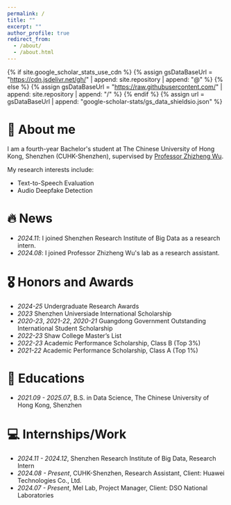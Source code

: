 ```yaml
---
permalink: /
title: ""
excerpt: ""
author_profile: true
redirect_from: 
  - /about/
  - /about.html
---
```


{% if site.google_scholar_stats_use_cdn %}
{% assign gsDataBaseUrl = "https://cdn.jsdelivr.net/gh/" | append: site.repository | append: "@" %}
{% else %}
{% assign gsDataBaseUrl = "https://raw.githubusercontent.com/" | append: site.repository | append: "/" %}
{% endif %}
{% assign url = gsDataBaseUrl | append: "google-scholar-stats/gs_data_shieldsio.json" %}

<span class='anchor' id='about-me'></span>

# 👋 About me
I am a fourth-year Bachelor's student at The Chinese University of Hong Kong, Shenzhen (CUHK-Shenzhen), supervised by [Professor Zhizheng Wu](https://drwuz.com/).

My research interests include: 
- Text-to-Speech Evaluation
- Audio Deepfake Detection

# 🔥 News
- *2024.11*: I joined Shenzhen Research Institute of Big Data as a research intern.
- *2024.08*: I joined Professor Zhizheng Wu's lab as a research assistant.

# 🎖 Honors and Awards
- *2024-25* Undergraduate Research Awards
- *2023* Shenzhen Universiade International Scholarship
- *2020-23*, *2021-22*, *2020-21* Guangdong Government Outstanding International Student Scholarship
- *2022-23* Shaw College Master’s List 
- *2022-23* Academic Performance Scholarship, Class B (Top 3%)
- *2021-22* Academic Performance Scholarship, Class A (Top 1%)

# 📖 Educations
- *2021.09 - 2025.07*, B.S. in Data Science, The Chinese University of Hong Kong, Shenzhen

# 💻 Internships/Work
- *2024.11 - 2024.12*, Shenzhen Research Institute of Big Data, Research Intern
- *2024.08 - Present*, CUHK-Shenzhen, Research Assistant, Client: Huawei Technologies Co., Ltd. 
- *2024.07 - Present*, Mel Lab, Project Manager, Client: DSO National Laboratories